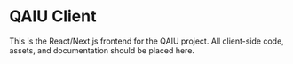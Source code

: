 # QAIU Client

This is the React/Next.js frontend for the QAIU project. All client-side code, assets, and documentation should be placed here.
